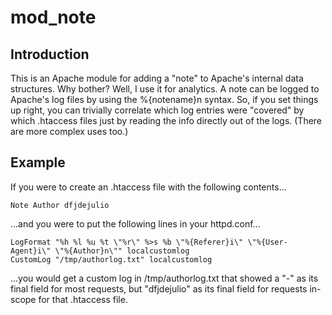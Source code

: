 # mod_note

## Introduction

This is an Apache module for adding a "note" to Apache's internal data
structures.  Why bother?  Well, I use it for analytics.  A note can be
logged to Apache's log files by using the %{notename}n syntax.  So, if
you set things up right, you can trivially correlate which log entries
were "covered" by which .htaccess files just by reading the info
directly out of the logs.  (There are more complex uses too.)

## Example

If you were to create an .htaccess file with the following contents...
```
Note Author dfjdejulio
```
...and you were to put the following lines in your httpd.conf...
```
LogFormat "%h %l %u %t \"%r\" %>s %b \"%{Referer}i\" \"%{User-Agent}i\" \"%{Author}n\"" localcustomlog
CustomLog "/tmp/authorlog.txt" localcustomlog
```
...you would get a custom log in /tmp/authorlog.txt that showed a "-" as its final field for most requests, but "dfjdejulio" as its final field for requests in-scope for that .htaccess file.
